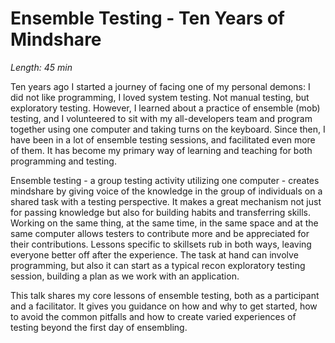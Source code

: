 # Ensemble Testing - Ten Years of Mindshare

*Length: 45 min* 

Ten years ago I started a journey of facing one of my personal demons: I did not like programming, I loved system testing. Not manual testing, but exploratory testing. However, I learned about a practice of ensemble (mob) testing, and I volunteered to sit with my all-developers team and program together using one computer and taking turns on the keyboard. Since then, I have been in a lot of ensemble testing sessions, and facilitated even more of them. It has become my primary way of learning and teaching for both programming and testing. 

Ensemble testing - a group testing activity utilizing one computer - creates mindshare by giving voice of the knowledge in the group of individuals on a shared task with a testing perspective. It makes a great mechanism not just for passing knowledge but also for building habits and transferring skills. Working on the same thing, at the same time, in the same space and at the same computer allows testers to contribute more and be appreciated for their contributions. Lessons specific to skillsets rub in both ways, leaving everyone better off after the experience. The task at hand can involve programming, but also it can start as a typical recon exploratory testing session, building a plan as we work with an application. 

This talk shares my core lessons of ensemble testing, both as a participant and a facilitator. It gives you guidance on how and why to get started, how to avoid the common pitfalls and how to create varied experiences of testing beyond the first day of ensembling. 



